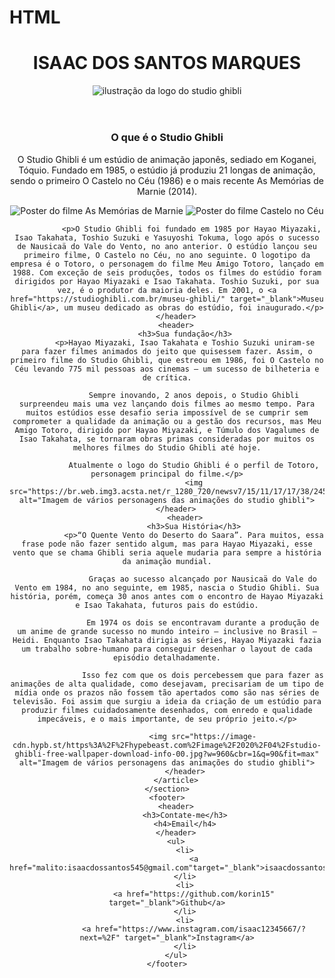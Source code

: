 # HTML
<!DOCTYPE html>
<html>
    <head> <meta charset="=utf-8">
    <title>Isaac</title>
</head>
<body>
    <header>
        <h1>ISAAC DOS SANTOS MARQUES</h1>
        <img src="https://i0.wp.com/japaoreal.com/wp-content/uploads/2022/12/studio-ghibli-origem-historia-do-maior-estudio-de-animacao-do-japao_optimized.jpg?fit=1024%2C576&ssl=1" alt="ilustração da logo do studio ghibli">
    </header>
    <section>
        <article>
        <header>
            <h3>O que é o Studio Ghibli</h3>
            <p>O Studio Ghibli é um estúdio de animação japonês, sediado em Koganei, Tóquio. Fundado em 1985, o estúdio já produziu 21 longas de animação, sendo o primeiro O Castelo no Céu (1986) e o mais recente As Memórias de Marnie (2014).</p>
            <img src="https://i0.wp.com/studioghibli.com.br/wp-content/uploads/2020/04/as-mem%C3%B3rias-de-marnie-netflix.jpg?fit=512%2C288&ssl=1" alt="Poster do filme As Memórias de Marnie">  <img src="https://i0.wp.com/studioghibli.com.br/wp-content/uploads/2020/04/o-castelo-no-c%C3%A9u-netflix.jpg?fit=512%2C288&ssl=1" alt="Poster do filme Castelo no Céu">


            

               <p>O Studio Ghibli foi fundado em 1985 por Hayao Miyazaki, Isao Takahata, Toshio Suzuki e Yasuyoshi Tokuma, logo após o sucesso de Nausicaä do Vale do Vento, no ano anterior. O estúdio lançou seu primeiro filme, O Castelo no Céu, no ano seguinte. O logotipo da empresa é o Totoro, o personagem do filme Meu Amigo Totoro, lançado em 1988. Com exceção de seis produções, todos os filmes do estúdio foram dirigidos por Hayao Miyazaki e Isao Takahata. Toshio Suzuki, por sua vez, é o produtor da maioria deles. Em 2001, o <a href="https://studioghibli.com.br/museu-ghibli/" target="_blank">Museu Ghibli</a>, um museu dedicado as obras do estúdio, foi inaugurado.</p>
        </header>
        <header>
            <h3>Sua fundação</h3>
            <p>Hayao Miyazaki, Isao Takahata e Toshio Suzuki uniram-se para fazer filmes animados do jeito que quisessem fazer. Assim, o primeiro filme do Studio Ghibli, que estreou em 1986, foi O Castelo no Céu levando 775 mil pessoas aos cinemas – um sucesso de bilheteria e de crítica.

                Sempre inovando, 2 anos depois, o Studio Ghibli surpreendeu mais uma vez lançando dois filmes ao mesmo tempo. Para muitos estúdios esse desafio seria impossível de se cumprir sem comprometer a qualidade da animação ou a gestão dos recursos, mas Meu Amigo Totoro, dirigido por Hayao Miyazaki, e Túmulo dos Vagalumes de Isao Takahata, se tornaram obras primas consideradas por muitos os melhores filmes do Studio Ghibli até hoje.
                
                Atualmente o logo do Studio Ghibli é o perfil de Totoro, personagem principal do filme.</p>
                <img src="https://br.web.img3.acsta.net/r_1280_720/newsv7/15/11/17/17/38/245116.jpg" alt="Imagem de vários personagens das animações do studio ghibli">
        </header>
            <header>
                <h3>Sua História</h3>
                <p>“O Quente Vento do Deserto do Saara”. Para muitos, essa frase pode não fazer sentido algum, mas para Hayao Miyazaki, esse vento que se chama Ghibli seria aquele mudaria para sempre a história da animação mundial.

                    Graças ao sucesso alcançado por Nausicaä do Vale do Vento em 1984, no ano seguinte, em 1985, nascia o Studio Ghibli. Sua história, porém, começa 30 anos antes com o encontro de Hayao Miyazaki e Isao Takahata, futuros pais do estúdio.
                    
                    Em 1974 os dois se encontravam durante a produção de um anime de grande sucesso no mundo inteiro – inclusive no Brasil – Heidi. Enquanto Isao Takahata dirigia as séries, Hayao Miyazaki fazia um trabalho sobre-humano para conseguir desenhar o layout de cada episódio detalhadamente.
                    
                    Isso fez com que os dois percebessem que para fazer as animações de alta qualidade, como desejavam, precisariam de um tipo de mídia onde os prazos não fossem tão apertados como são nas séries de televisão. Foi assim que surgiu a ideia da criação de um estúdio para produzir filmes cuidadosamente desenhados, com enredo e qualidade impecáveis, e o mais importante, de seu próprio jeito.</p>
                    
                    <img src="https://image-cdn.hypb.st/https%3A%2F%2Fhypebeast.com%2Fimage%2F2020%2F04%2Fstudio-ghibli-free-wallpaper-download-info-00.jpg?w=960&cbr=1&q=90&fit=max" alt="Imagem de vários personagens das animações do studio ghibli">
            </header>
        </article>
    </section>
    <footer>
        <header>
            <h3>Contate-me</h3>
            <h4>Email</h4>
        </header>
        <ul>
            <li>
                <a href="malito:isaacdossantos545@gmail.com"target="_blank">isaacdossantos545@gmail.com</a>
            </li>
            <li>
                <a href="https://github.com/korin15" target="_blank">Github</a>
            </li>
            <li>
                <a href="https://www.instagram.com/isaac12345667/?next=%2F" target="_blank">Instagram</a>
            </li>
        </ul>
    </footer>
</body>
</html>
